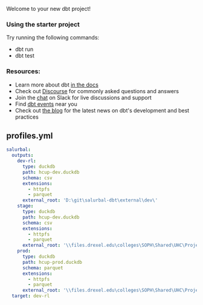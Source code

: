 Welcome to your new dbt project!

### Using the starter project

Try running the following commands:
- dbt run
- dbt test


### Resources:
- Learn more about dbt [in the docs](https://docs.getdbt.com/docs/introduction)
- Check out [Discourse](https://discourse.getdbt.com/) for commonly asked questions and answers
- Join the [chat](https://community.getdbt.com/) on Slack for live discussions and support
- Find [dbt events](https://events.getdbt.com) near you
- Check out [the blog](https://blog.getdbt.com/) for the latest news on dbt's development and best practices

## profiles.yml

```yml
salurbal:
  outputs:
    dev-rl:
      type: duckdb
      path: hcup-dev.duckdb
      schema: csv
      extensions:
        - httpfs
        - parquet
      external_root: 'D:\git\salurbal-dbt\external\dev\'
    stage:
      type: duckdb
      path: hcup-dev.duckdb
      schema: csv
      extensions:
        - httpfs
        - parquet
      external_root: '\\files.drexel.edu\colleges\SOPH\Shared\UHC\Projects\Wellcome_Trust\Data Methods Core\Dashboards\dbt\v0\stage\'
    prod:
      type: duckdb
      path: hcup-prod.duckdb
      schema: parquet
      extensions:
        - httpfs
        - parquet
      external_root: '\\files.drexel.edu\colleges\SOPH\Shared\UHC\Projects\Wellcome_Trust\Data Methods Core\Dashboards\dbt\v0\models\'
  target: dev-rl
```
